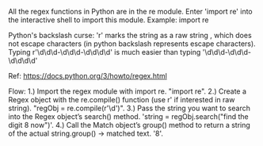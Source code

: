 All the regex functions in Python are in the re module. Enter 'import re' into the interactive shell to import this module.
Example:
import re

Python's backslash curse:
'r' marks the string as a raw string , which does not escape characters (in python backslash represents escape characters).
Typing r'\d\d\d-\d\d\d-\d\d\d\d' is much easier than typing
'\\d\\d\\d-\\d\\d\\d-\\d\\d\\d\\d'

Ref: https://docs.python.org/3/howto/regex.html

Flow:
1.) Import the regex module with import re.
"import re".
2.) Create a Regex object with the re.compile() function (use r' if interested in raw string).
"regObj = re.compile(r'\d')".
3.) Pass the string you want to search into the Regex object’s search() method.
'string = regObj.search("find the digit 8 now")'.
4.) Call the Match object’s group() method to return a string of the actual
string.group()
-> matched text. '8'.
